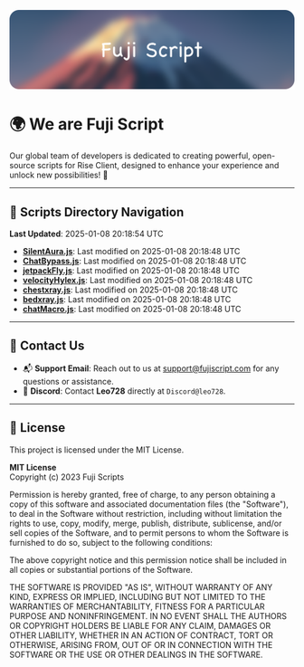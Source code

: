 ![Banner](.github/b.webp)

# 🌍 **We are Fuji Script**

Our global team of developers is dedicated to creating powerful, open-source scripts for Rise Client, designed to enhance your experience and unlock new possibilities! 🌟

---
<!-- SCRIPTS_NAVIGATION_START -->
## 📂 **Scripts Directory Navigation**

**Last Updated**: 2025-01-08 20:18:54 UTC

- **[SilentAura.js](scripts/SilentAura.js)**: Last modified on 2025-01-08 20:18:48 UTC
- **[ChatBypass.js](scripts/ChatBypass.js)**: Last modified on 2025-01-08 20:18:48 UTC
- **[jetpackFly.js](scripts/jetpackFly.js)**: Last modified on 2025-01-08 20:18:48 UTC
- **[velocityHylex.js](scripts/velocityHylex.js)**: Last modified on 2025-01-08 20:18:48 UTC
- **[chestxray.js](scripts/chestxray.js)**: Last modified on 2025-01-08 20:18:48 UTC
- **[bedxray.js](scripts/bedxray.js)**: Last modified on 2025-01-08 20:18:48 UTC
- **[chatMacro.js](scripts/chatMacro.js)**: Last modified on 2025-01-08 20:18:48 UTC

<!-- SCRIPTS_NAVIGATION_END -->

---

## 💬 **Contact Us**  
- 📬 **Support Email**: Reach out to us at [support@fujiscript.com](mailto:support@fujiscript.com) for any questions or assistance.  
- 💬 **Discord**: Contact **Leo728** directly at `Discord@leo728`.

---

## 📜 **License**

This project is licensed under the MIT License.  

**MIT License**  
Copyright (c) 2023 Fuji Scripts  

Permission is hereby granted, free of charge, to any person obtaining a copy of this software and associated documentation files (the "Software"), to deal in the Software without restriction, including without limitation the rights to use, copy, modify, merge, publish, distribute, sublicense, and/or sell copies of the Software, and to permit persons to whom the Software is furnished to do so, subject to the following conditions:  

The above copyright notice and this permission notice shall be included in all copies or substantial portions of the Software.  

THE SOFTWARE IS PROVIDED "AS IS", WITHOUT WARRANTY OF ANY KIND, EXPRESS OR IMPLIED, INCLUDING BUT NOT LIMITED TO THE WARRANTIES OF MERCHANTABILITY, FITNESS FOR A PARTICULAR PURPOSE AND NONINFRINGEMENT. IN NO EVENT SHALL THE AUTHORS OR COPYRIGHT HOLDERS BE LIABLE FOR ANY CLAIM, DAMAGES OR OTHER LIABILITY, WHETHER IN AN ACTION OF CONTRACT, TORT OR OTHERWISE, ARISING FROM, OUT OF OR IN CONNECTION WITH THE SOFTWARE OR THE USE OR OTHER DEALINGS IN THE SOFTWARE.  
